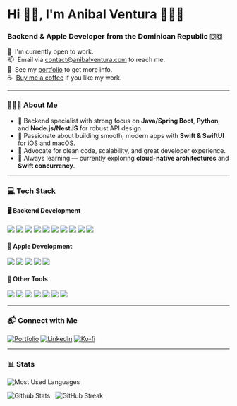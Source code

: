 <h1>Hi 👋🏽, I'm Anibal Ventura 👨🏽‍💻</h1>
<h3>Backend & Apple Developer from the Dominican Republic 🇩🇴</h3>

<div>
  🔭 &nbsp;I'm currently open to work. <br>
  📫 &nbsp;Email via <a href="mailto:contact@anibalventura.com">contact@anibalventura.com</a> to reach me. <br>
  📝 &nbsp;See my <a href="https://anibalventura.com">portfolio</a> to get more info. <br>
  ☕ &nbsp;<a href="https://ko-fi.com/anibalventura" target="_blank">Buy me a coffee</a> if you like my work.
</div>

---

### 👨🏽‍💻 About Me
- 🔹 Backend specialist with strong focus on **Java/Spring Boot**, **Python**, and **Node.js/NestJS** for robust API design.
- 🍏 Passionate about building smooth, modern apps with **Swift & SwiftUI** for iOS and macOS.
- 🚀 Advocate for clean code, scalability, and great developer experience.
- 🌱 Always learning — currently exploring **cloud-native architectures** and **Swift concurrency**.

---

<h3>💻 Tech Stack</h3>

#### 🖥 Backend Development
<div>
  <img src="https://img.shields.io/badge/-NodeJS-339933?style=flat&logo=node.js&logoColor=FFFFFF">
  <img src="https://img.shields.io/badge/-ExpressJS-000000?style=flat&logo=express&logoColor=FFFFFF">
  <img src="https://img.shields.io/badge/-NestJS-E0234E?style=flat&logo=nestjs&logoColor=FFFFFF">
  <img src="https://img.shields.io/badge/-Java-007396?style=flat&logo=java&logoColor=white">
  <img src="https://img.shields.io/badge/-Spring%20Boot-6DB33F?style=flat&logo=springboot&logoColor=white">
  <img src="https://img.shields.io/badge/-Python-3776AB?style=flat&logo=python&logoColor=white">
  <img src="http://img.shields.io/badge/-PostgreSQL-4169E1?style=flat&logo=postgresql&logoColor=white">
  <img src="http://img.shields.io/badge/-OracleDB-F80000?style=flat&logo=oracle&logoColor=white">
  <img src="https://img.shields.io/badge/-MSSQL-CC2927?style=flat&logo=microsoft-sql-server&logoColor=FFFFFF">
  <img src="https://img.shields.io/badge/-Docker-2496ED?style=flat&logo=docker&logoColor=FFFFFF">
</div>

#### 🍏 Apple Development
<div>
  <img src="https://img.shields.io/badge/-Swift-FA7343?style=flat&logo=swift&logoColor=white">
  <img src="https://img.shields.io/badge/-SwiftUI-0D96F6?style=flat&logo=swift&logoColor=white">
  <img src="https://img.shields.io/badge/-Xcode-147EFB?style=flat&logo=xcode&logoColor=white">
  <img src="https://img.shields.io/badge/-iOS-000000?style=flat&logo=apple&logoColor=white">
  <img src="https://img.shields.io/badge/-macOS-000000?style=flat&logo=apple&logoColor=white">
</div>

#### 🔧 Other Tools
<div>
  <img src="https://img.shields.io/badge/-Firebase-FFCA28?style=flat&logo=firebase&logoColor=FFFFFF">
  <img src="https://img.shields.io/badge/-IntelliJ IDEA-000000?style=flat&logo=intellijidea&logoColor=white">
  <img src="https://img.shields.io/badge/-VS Code-007ACC?style=flat&logo=visualstudiocode&logoColor=FFFFFF">
  <img src="https://img.shields.io/badge/-Postman-FF6C37?style=flat&logo=postman&logoColor=FFFFFF">
  <img src="https://img.shields.io/badge/-Insomnia-4000BF?style=flat&logo=insomnia&logoColor=white">
  <img src="https://img.shields.io/badge/-Bruno-FC60A8?style=flat&logo=bruno&logoColor=white">
  <img src="https://img.shields.io/badge/-Linux-FCC624?style=flat&logo=linux&logoColor=FFFFFF">
</div>

---

### 📬 Connect with Me
[![Portfolio](https://img.shields.io/badge/-Portfolio-000000?style=flat&logo=firefox&logoColor=white)](https://anibalventura.com)
[![LinkedIn](https://img.shields.io/badge/-LinkedIn-0A66C2?style=flat&logo=linkedin&logoColor=white)](https://linkedin.com/in/anibalventura)
[![Ko-fi](https://img.shields.io/badge/-Buy%20me%20a%20coffee-FF5E5B?style=flat&logo=ko-fi&logoColor=white)](https://ko-fi.com/anibalventura)

---

### 📊 Stats

<div>
  <p>
    <img src="https://github-readme-stats.vercel.app/api/top-langs/?username=anibalventura&theme=tokyonight&layout=compact" alt="Most Used Languages" />
  </p>
</div>

<div>
  <p>
    <img src="https://github-readme-stats.vercel.app/api?username=anibalventura&show_icons=true&theme=tokyonight" alt="Github Stats" />
    <span>&nbsp;</span>
    <img src="https://streak-stats.demolab.com?user=anibalventura&theme=tokyonight" alt="GitHub Streak" />
  </p>
</div>



